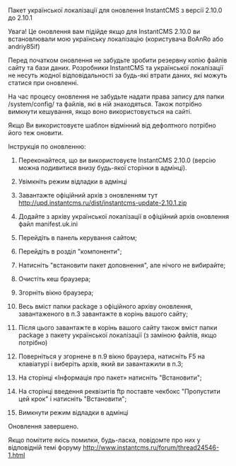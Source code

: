 Пакет української локалізації для оновлення InstantCMS з версії 2.10.0 до 2.10.1

Увага! Це оновлення вам підійде якщо для InstantCMS 2.10.0 ви встановлювали мою українську локалізацію (користувача BoAnRo або andriy85if)

Перед початком оновлення не забудьте зробити резервну копію файлів сайту та бази даних. Розробники InstantCMS та української локалізації не несуть жодної відповідальності за будь-які втрати даних, які можуть статися при оновленні. 

На час процесу оновлення не забудьте надати права запису для папки /system/config/ та файлів, які в ній знаходяться. Також потрібно вимкнути кешування, якщо воно використовується на сайті.

Якщо Ви використовуєте шаблон відмінний від дефолтного потрібно його теж оновити.

Інструкція по оновленню:

1. Переконайтеся, що ви використовуєте InstantCMS 2.10.0 (версію можна подивитися внизу будь-якої сторінки в адмінці).

2. Увімкніть режим відладки в адмінці

3. Завантажте офіційний архів з оновленням тут http://upd.instantcms.ru/dist/instantcms-update-2.10.1.zip

4. Додайте з архіву української локалізації в офіційний архів оновлення файл manifest.uk.ini

5. Перейдіть в панель керування сайтом;

6. Перейдіть в розділ "компоненти";

7. Натисніть "встановити пакет доповнення", але нічого не вибирайте;

8. Очистіть кеш браузера;
    
9. Згорніть вікно браузера;

10. Весь вміст папки package з офіційного архіву оновлення, завантаженого в п.3 завантажте в корінь вашого сайту;

11. Після цього завантажте в корінь вашого сайту також вміст папки package з пакету української локалізації (з заміною файлів, якщо потрібно)

12. Поверніться у згорнене в п.9 вікно браузера, натисніть F5 на клавіатурі і виберіть архів, який ви завантажили в п.3;

13. На сторінці «Інформація про пакет» натисніть "Встановити";

15. На сторінці введення реквізитів ftp поставте чекбокс "Пропустити цей крок" і натисніть "Встановити";

16. Вимкнути режим відладки в адмінці

Оновлення завершено.

Якщо помітите якісь помилки, будь-ласка, повідомте про них у відповідній темі форуму http://www.instantcms.ru/forum/thread24546-1.html

